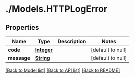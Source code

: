 # ./Models.HTTPLogError
## Properties

Name | Type | Description | Notes
------------ | ------------- | ------------- | -------------
**code** | [**Integer**][1] |  | [default to null]
**message** | [**String**][2] |  | [default to null]

[[Back to Model list]][3] [[Back to API list]][4] [[Back to README]][5]

[1]: integer.md
[2]: string.md
[3]: ../README.md#documentation-for-models
[4]: ../README.md#documentation-for-api-endpoints
[5]: ../README.md

